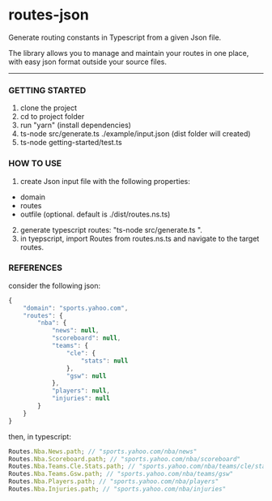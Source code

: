 # routes-json
Generate routing constants in Typescript from a given Json file.

The library allows you to manage and maintain your routes in one place,
with easy json format outside your source files.

______________________________________________________________________

### GETTING STARTED
1. clone the project
2. cd to project folder
3. run "yarn" (install dependencies)
4. ts-node src/generate.ts ./example/input.json (dist folder will created)
5. ts-node getting-started/test.ts


### HOW TO USE
1. create Json input file with the following properties:
- domain
- routes
- outfile (optional. default is ./dist/routes.ns.ts)

2. generate typescript routes: "ts-node src/generate.ts <json path>".
3. in tyepscript, import Routes from routes.ns.ts and navigate to the target routes.
  
### REFERENCES

consider the following json:
```javascript
{
    "domain": "sports.yahoo.com",
    "routes": {
        "nba": {
            "news": null,
            "scoreboard": null,
            "teams": {
                "cle": {
                    "stats": null
                },
                "gsw": null
            },
            "players": null,
            "injuries": null
        }
    }
}
```

then, in typescript:
```typescript
Routes.Nba.News.path; // "sports.yahoo.com/nba/news"
Routes.Nba.Scoreboard.path; // "sports.yahoo.com/nba/scoreboard"
Routes.Nba.Teams.Cle.Stats.path; // "sports.yahoo.com/nba/teams/cle/stats"
Routes.Nba.Teams.Gsw.path; // "sports.yahoo.com/nba/teams/gsw"
Routes.Nba.Players.path; // "sports.yahoo.com/nba/players"
Routes.Nba.Injuries.path; // "sports.yahoo.com/nba/injuries"
```

